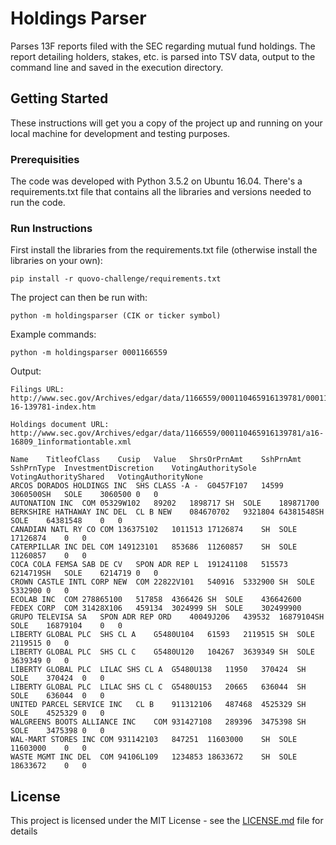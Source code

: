 # Holdings Parser

Parses 13F reports filed with the SEC regarding mutual fund holdings. The report detailing holders, stakes, etc. is parsed into TSV data, output to the command line and saved in the execution directory.

## Getting Started

These instructions will get you a copy of the project up and running on your local machine for development and testing purposes.

### Prerequisities

The code was developed with Python 3.5.2 on Ubuntu 16.04. There's a requirements.txt file that contains all the libraries and versions needed to run the code.

### Run Instructions

First install the libraries from the requirements.txt file (otherwise install the libraries on your own):
```
pip install -r quovo-challenge/requirements.txt
```

The project can then be run with:
```
python -m holdingsparser (CIK or ticker symbol)
```

Example commands:
```
python -m holdingsparser 0001166559
```
Output:
```
Filings URL:
http://www.sec.gov/Archives/edgar/data/1166559/000110465916139781/0001104659-16-139781-index.htm

Holdings document URL:
http://www.sec.gov/Archives/edgar/data/1166559/000110465916139781/a16-16809_1informationtable.xml

Name	TitleofClass	Cusip	Value	ShrsOrPrnAmt	SshPrnAmt	SshPrnType	InvestmentDiscretion	VotingAuthoritySole	VotingAuthorityShared	VotingAuthorityNone
ARCOS DORADOS HOLDINGS INC	SHS CLASS -A -	G0457F107	14599	3060500SH	SOLE	3060500	0	0
AUTONATION INC	COM	05329W102	89202	1898717	SH	SOLE	189871700
BERKSHIRE HATHAWAY INC DEL	CL B NEW	084670702	9321804	64381548SH	SOLE	64381548	0	0
CANADIAN NATL RY CO	COM	136375102	1011513	17126874	SH	SOLE	17126874	0	0
CATERPILLAR INC DEL	COM	149123101	853686	11260857	SH	SOLE	11260857	0	0
COCA COLA FEMSA SAB DE CV	SPON ADR REP L	191241108	515573	6214719SH	SOLE	6214719	0	0
CROWN CASTLE INTL CORP NEW	COM	22822V101	540916	5332900	SH	SOLE	5332900	0	0
ECOLAB INC	COM	278865100	517858	4366426	SH	SOLE	436642600
FEDEX CORP	COM	31428X106	459134	3024999	SH	SOLE	302499900
GRUPO TELEVISA SA	SPON ADR REP ORD	40049J206	439532	16879104SH	SOLE	16879104	0	0
LIBERTY GLOBAL PLC	SHS CL A	G5480U104	61593	2119515	SH	SOLE	2119515	0	0
LIBERTY GLOBAL PLC	SHS CL C	G5480U120	104267	3639349	SH	SOLE	3639349	0	0
LIBERTY GLOBAL PLC	LILAC SHS CL A	G5480U138	11950	370424	SH	SOLE	370424	0	0
LIBERTY GLOBAL PLC	LILAC SHS CL C	G5480U153	20665	636044	SH	SOLE	636044	0	0
UNITED PARCEL SERVICE INC	CL B	911312106	487468	4525329	SH	SOLE	4525329	0	0
WALGREENS BOOTS ALLIANCE INC	COM	931427108	289396	3475398	SH	SOLE	3475398	0	0
WAL-MART STORES INC	COM	931142103	847251	11603000	SH	SOLE	11603000	0	0
WASTE MGMT INC DEL	COM	94106L109	1234853	18633672	SH	SOLE	18633672	0	0
```
## License

This project is licensed under the MIT License - see the [LICENSE.md](LICENSE.md) file for details
